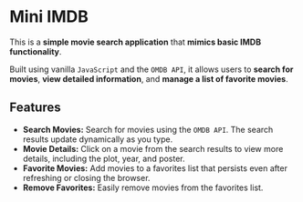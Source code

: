 # Mini IMDB

This is a **simple movie search application** that **mimics basic IMDB functionality**. 

Built using vanilla `JavaScript` and the `OMDB API`, it allows users to **search for movies**, **view detailed information**, and **manage a list of favorite movies**.

## Features

- **Search Movies:** Search for movies using the `OMDB API`. The search results update dynamically as you type.
- **Movie Details:** Click on a movie from the search results to view more details, including the plot, year, and poster.
- **Favorite Movies:** Add movies to a favorites list that persists even after refreshing or closing the browser.
- **Remove Favorites:** Easily remove movies from the favorites list.
